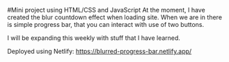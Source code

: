 #Mini project using HTML/CSS and JavaScript
At the moment, I have created the blur countdown effect when loading site. When we are in there is simple progress bar, that you can interact with use of two buttons.

I will be expanding this weekly with stuff that I have learned.

Deployed using Netlify: https://blurred-progress-bar.netlify.app/
